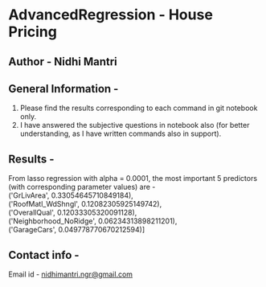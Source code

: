 # AdvancedRegression - House Pricing
## Author - Nidhi Mantri

## General Information - 
1. Please find the results corresponding to each command in git notebook only.
2. I have answered the subjective questions in notebook also (for better understanding, as I have written commands also in support).

## Results - 
From lasso regression with alpha = 0.0001, the most important 5 predictors (with corresponding parameter values) are - <br>
('GrLivArea', 0.33054645710849184),<br>
 ('RoofMatl_WdShngl', 0.12082305925149742),<br>
 ('OverallQual', 0.12033305320091128),<br>
 ('Neighborhood_NoRidge', 0.06234313898211201),<br>
 ('GarageCars', 0.049778770670212594)]<br>
 
## Contact info - 
Email id - nidhimantri.ngr@gmail.com
